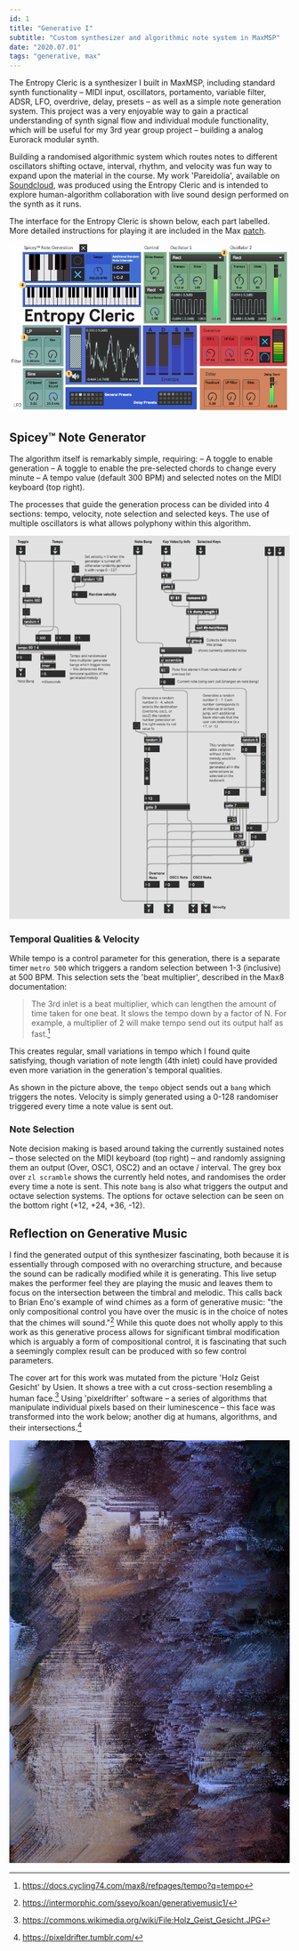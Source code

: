 ```yaml
---
id: 1
title: "Generative I"
subtitle: "Custom synthesizer and algorithmic note system in MaxMSP"
date: "2020.07.01"
tags: "generative, max"
---
```

The Entropy Cleric is a synthesizer I built in MaxMSP, including standard synth functionality – MIDI input, oscillators, portamento, variable filter, ADSR, LFO, overdrive, delay, presets – as well as a simple note generation system. This project was a very enjoyable way to gain a practical understanding of synth signal flow and individual module functionality, which will be useful for my 3rd year group project – building a analog Eurorack modular synth.

Building a randomised algorithmic system which routes notes to different oscillators shifting octave, interval, rhythm, and velocity was fun way to expand upon the material in the course. My work 'Pareidolia', available on [Soundcloud](https://soundcloud.com/0x0c/pareidolia), was produced using the Entropy Cleric and is intended to explore human-algorithm collaboration with live sound design performed on the synth as it runs.

The interface for the Entropy Cleric is shown below, each part labelled. More detailed instructions for playing it are included in the Max [patch](https://github.com/haelyons/MaxMSP-Experiments).

![Entropy Cleric](https://raw.githubusercontent.com/haelyons/Website-Content/master/entropy%20cleric/main%20page.png)


## Spicey™ Note Generator
The algorithm itself is remarkably simple, requiring:
– A toggle to enable generation
– A toggle to enable the pre-selected chords to change every minute
– A tempo value (default 300 BPM) and selected notes on the MIDI keyboard (top right).

The processes that guide the generation process can be divided into 4 sections: tempo, velocity, note selection and selected keys. The use of multiple oscillators is what allows polyphony within this algorithm.

![Spicey™](https://raw.githubusercontent.com/haelyons/Website-Content/master/entropy%20cleric/spicey%20generation.png)


### Temporal Qualities & Velocity
While tempo is a control parameter for this generation, there is a separate timer `metro 500` which triggers a random selection between 1-3 (inclusive) at 500 BPM. This selection sets the 'beat multiplier', described in the Max8 documentation:

> The 3rd inlet is a beat multiplier, which can lengthen the amount of time taken for one beat. It slows the tempo down by a factor of N. For example, a multiplier of 2 will make tempo send out its output half as fast.[^1]

This creates regular, small variations in tempo which I found quite satisfying, though variation of note length (4th inlet) could have provided even more variation in the generation's temporal qualities.

As shown in the picture above, the `tempo` object sends out a `bang` which triggers the notes. Velocity is simply generated using a 0-128 randomiser triggered every time a note value is sent out.


### Note Selection
Note decision making is based around taking the currently sustained notes – those selected on the MIDI keyboard (top right) – and randomly assigning them an output (Over, OSC1, OSC2) and an octave / interval. The grey box over `zl scramble` shows the currently held notes, and randomises the order every time a note is sent. This note `bang` is also what triggers the output and octave selection systems. The options for octave selection can be seen on the bottom right (+12, +24, +36, -12).


## Reflection on Generative Music
I find the generated output of this synthesizer fascinating, both because it is essentially through composed with no overarching structure, and because the sound can be radically modified while it is generating. This live setup makes the performer feel they are playing the music and leaves them to focus on the intersection between the timbral and melodic. This calls back to Brian Eno's example of wind chimes as a form of generative music: "the only compositional control you have over the music is in the choice of notes that the chimes will sound."[^2] While this quote does not wholly apply to this work as this generative process allows for significant timbral modification which is arguably a form of compositional control, it is fascinating that such a seemingly complex result can be produced with so few control parameters.

The cover art for this work was mutated from the picture 'Holz Geist Gesicht' by Usien. It shows a tree with a cut cross-section resembling a human face.[^3] Using 'pixeldrifter' software – a series of algorithms that manipulate individual pixels based on their luminescence – this face was transformed into the work below; another dig at humans, algorithms, and their intersections.[^4]

![Spicey™](https://raw.githubusercontent.com/haelyons/Website-Content/master/entropy%20cleric/pareidolia.jpg)


[^1]: https://docs.cycling74.com/max8/refpages/tempo?q=tempo
[^2]: https://intermorphic.com/sseyo/koan/generativemusic1/
[^3]: https://commons.wikimedia.org/wiki/File:Holz_Geist_Gesicht.JPG
[^4]: https://pixeldrifter.tumblr.com/
